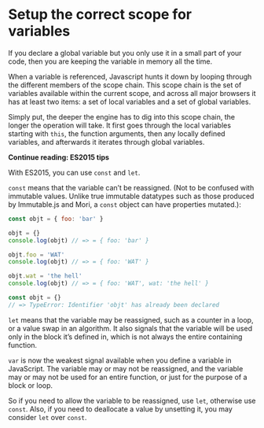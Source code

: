 # Setup the correct scope for variables

If you declare a global variable but you only use it in a small part of your code, then you are keeping the variable in memory all the time.

When a variable is referenced, Javascript hunts it down by looping through the different members of the scope chain. This scope chain is the set of variables available within the current scope, and across all major browsers it has at least two items: a set of local variables and a set of global variables.

Simply put, the deeper the engine has to dig into this scope chain, the longer the operation will take. It first goes through the local variables starting with `this`, the function arguments, then any locally defined variables, and afterwards it iterates through global variables.

**Continue reading: ES2015 tips**

With ES2015, you can use `const` and `let`.

`const` means that the variable can’t be reassigned. (Not to be confused with immutable values. Unlike true immutable datatypes such as those produced by Immutable.js and Mori, a `const` object can have properties mutated.):

```js
const objt = { foo: 'bar' }

objt = {}
console.log(objt) // => = { foo: 'bar' }

objt.foo = 'WAT'
console.log(objt) // => = { foo: 'WAT' }

objt.wat = 'the hell'
console.log(objt) // => = { foo: 'WAT', wat: 'the hell' }

const objt = {}
// => TypeError: Identifier 'objt' has already been declared
```

`let` means that the variable may be reassigned, such as a counter in a loop, or a value swap in an algorithm. It also signals that the variable will be used only in the block it’s defined in, which is not always the entire containing function.

`var` is now the weakest signal available when you define a variable in JavaScript. The variable may or may not be reassigned, and the variable may or may not be used for an entire function, or just for the purpose of a block or loop.

So if you need to allow the variable to be reassigned, use `let`, otherwise use `const`. Also, if you need to deallocate a value by unsetting it, you may consider `let` over `const`.
